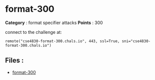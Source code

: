 # format-300

**Category** : format specifier attacks
**Points** : 300

connect to  the challenge at: 

``remote("cse4830-format-300.chals.io", 443, ssl=True, sni="cse4830-format-300.chals.io")``

## Files : 
 - [format-300](./format-300)


